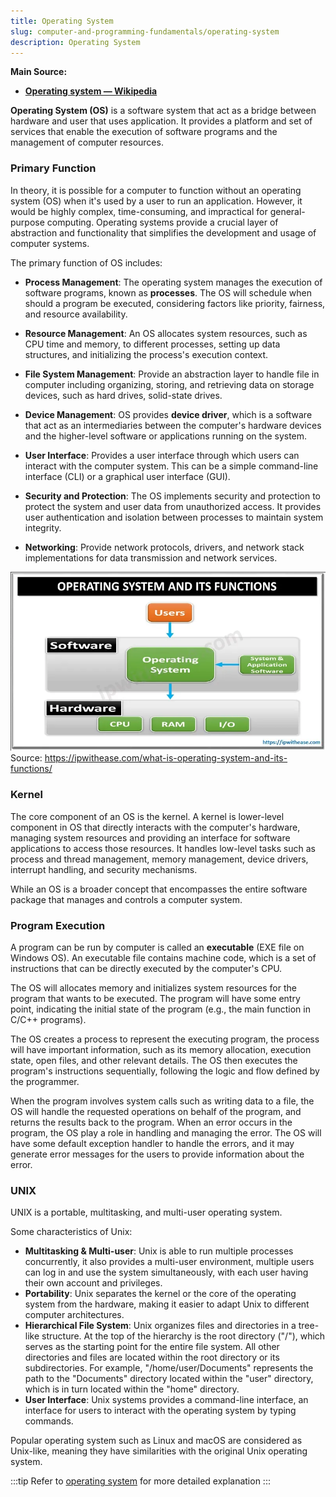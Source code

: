 ```yaml
---
title: Operating System
slug: computer-and-programming-fundamentals/operating-system
description: Operating System
---
```


**Main Source:**

- **[Operating system — Wikipedia](https://en.wikipedia.org/wiki/Operating_system)**

**Operating System (OS)** is a software system that act as a bridge between hardware and user that uses application. It provides a platform and set of services that enable the execution of software programs and the management of computer resources.

### Primary Function

In theory, it is possible for a computer to function without an operating system (OS) when it's used by a user to run an application. However, it would be highly complex, time-consuming, and impractical for general-purpose computing. Operating systems provide a crucial layer of abstraction and functionality that simplifies the development and usage of computer systems.

The primary function of OS includes:

- **Process Management**: The operating system manages the execution of software programs, known as **processes**. The OS will schedule when should a program be executed, considering factors like priority, fairness, and resource availability.

- **Resource Management**: An OS allocates system resources, such as CPU time and memory, to different processes, setting up data structures, and initializing the process's execution context.

- **File System Management**: Provide an abstraction layer to handle file in computer including organizing, storing, and retrieving data on storage devices, such as hard drives, solid-state drives.

- **Device Management**: OS provides **device driver**, which is a software that act as an intermediaries between the computer's hardware devices and the higher-level software or applications running on the system.

- **User Interface**: Provides a user interface through which users can interact with the computer system. This can be a simple command-line interface (CLI) or a graphical user interface (GUI).

- **Security and Protection**: The OS implements security and protection to protect the system and user data from unauthorized access. It provides user authentication and isolation between processes to maintain system integrity.

- **Networking**: Provide network protocols, drivers, and network stack implementations for data transmission and network services.

![OS function in computer](./os-function.png)  
Source: https://ipwithease.com/what-is-operating-system-and-its-functions/

### Kernel

The core component of an OS is the kernel. A kernel is lower-level component in OS that directly interacts with the computer's hardware, managing system resources and providing an interface for software applications to access those resources. It handles low-level tasks such as process and thread management, memory management, device drivers, interrupt handling, and security mechanisms.

While an OS is a broader concept that encompasses the entire software package that manages and controls a computer system.

### Program Execution

A program can be run by computer is called an **executable** (EXE file on Windows OS). An executable file contains machine code, which is a set of instructions that can be directly executed by the computer's CPU.

The OS will allocates memory and initializes system resources for the program that wants to be executed. The program will have some entry point, indicating the initial state of the program (e.g., the main function in C/C++ programs).

The OS creates a process to represent the executing program, the process will have important information, such as its memory allocation, execution state, open files, and other relevant details. The OS then executes the program's instructions sequentially, following the logic and flow defined by the programmer.

When the program involves system calls such as writing data to a file, the OS will handle the requested operations on behalf of the program, and returns the results back to the program. When an error occurs in the program, the OS play a role in handling and managing the error. The OS will have some default exception handler to handle the errors, and it may generate error messages for the users to provide information about the error.

### UNIX

UNIX is a portable, multitasking, and multi-user operating system.

Some characteristics of Unix:

- **Multitasking & Multi-user**: Unix is able to run multiple processes concurrently, it also provides a multi-user environment, multiple users can log in and use the system simultaneously, with each user having their own account and privileges.
- **Portability**: Unix separates the kernel or the core of the operating system from the hardware, making it easier to adapt Unix to different computer architectures.
- **Hierarchical File System**: Unix organizes files and directories in a tree-like structure. At the top of the hierarchy is the root directory ("/"), which serves as the starting point for the entire file system. All other directories and files are located within the root directory or its subdirectories. For example, "/home/user/Documents" represents the path to the "Documents" directory located within the "user" directory, which is in turn located within the "home" directory.
- **User Interface**: Unix systems provides a command-line interface, an interface for users to interact with the operating system by typing commands.

Popular operating system such as Linux and macOS are considered as Unix-like, meaning they have similarities with the original Unix operating system.

:::tip
Refer to [operating system](/cs-notes/operating-system) for more detailed explanation
:::
